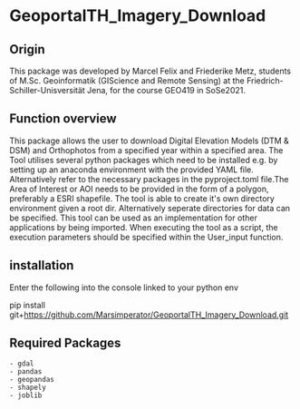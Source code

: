 # GeoportalTH_Imagery_Download

## Origin

This package was developed by Marcel Felix and Friederike Metz, students of M.Sc. Geoinformatik (GIScience and Remote Sensing) at the Friedrich-Schiller-Unisversität Jena, for the course GEO419 in SoSe2021.

## Function overview

This package allows the user to download Digital Elevation Models (DTM & DSM) and Orthophotos 
from a specified year within a specified area. The Tool utilises several python packages
which need to be installed e.g. by setting up an anaconda environment with the provided YAML 
file. Alternatively refer to the necessary packages in the pyproject.toml file.The Area of 
Interest or AOI needs to be provided in the form of a polygon, preferably a ESRI shapefile. 
The tool is able to create it's own directory environment given a root dir. Alternatively 
seperate directories for data can be specified. This tool can be used as an implementation 
for other applications by being imported. When executing the tool as a script, the execution 
parameters should be specified within the User_input function.

## installation

Enter the following into the console linked to your python env

pip install git+https://github.com/Marsimperator/GeoportalTH_Imagery_Download.git

## Required Packages

	- gdal
	- pandas
	- geopandas
	- shapely
	- joblib
